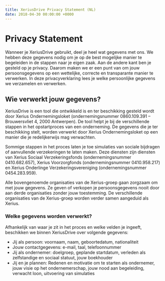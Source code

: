 ```yaml
---
title: XeriusDrive Privacy Statement (NL)
date: 2018-04-30 00:00:00 +0000
---
```

# Privacy Statement

Wanneer je XeriusDrive gebruikt, deel je heel wat gegevens met ons. We hebben deze gegevens nodig om je op de best mogelijke manier te begeleiden in de stappen naar je eigen zaak. Aan de andere kant ben je gesteld op je privacy.
Daarom maken we er een punt van om jouw persoonsgegevens op een wettelijke, correcte en transparante manier te verwerken. In deze privacyverklaring lees je welke persoonlijke gegevens we verzamelen en verwerken.

## Wie verwerkt jouw gegevens?

XeriusDrive is een tool die ontwikkeld is en ter beschikking gesteld wordt door Xerius Ondernemingsloket (ondernemingsnummer 0860.109.391 – Brouwersvliet 4, 2000 Antwerpen).  De tool helpt je bij de verschillende stappen in het opstartproces van een onderneming. De gegevens die je ter beschikking stelt, worden verwerkt door Xerius Ondernemingsloket op een manier die je redelijkerwijs mag verwachten.

Sommige stappen in het proces laten je toe simulaties van sociale bijdragen of aanvullende verzekeringen te laten maken. Deze diensten zijn diensten van Xerius Sociaal Verzekeringsfonds (ondernemingsnummer 0410.682.657), Xerius Voorzorgfonds (ondernemingsnummer 0410.958.217) en Xerius Onderlinge Verzekeringsvereniging (ondernemingsnummer 0454.283.959).

Alle bovengenoemde organisaties van de Xerius-groep gaan zorgzaam om met jouw gegevens. Ze geven of verkopen je persoonsgegevens nooit door aan derde organisaties zonder jouw toestemming. De verschillende organisaties van de Xerius-groep worden verder samen aangeduid als Xerius.

### Welke gegevens worden verwerkt?

Afhankelijk van waar je zit in het proces en welke velden je ingeeft, beschikken we binnen XeriusDrive over volgende gegevens:

* Jij als persoon: voornaam, naam, geboortedatum, nationaliteit
* Jouw contactgegevens: e-mail, taal, telefoonnummer
* Jij als ondernemer: doelgroep, geplande startdatum, verleden als zelfstandige en sociaal statuut, jouw boekhouder
* Jij en je plannen: Redenen en motivatie om te starten als ondernemer, jouw visie op het ondernemerschap, jouw nood aan begeleiding, verwacht loon, uitvoering van simulaties